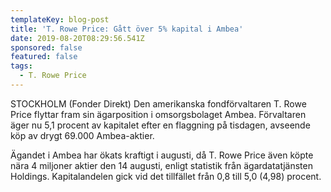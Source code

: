 ```yaml
---
templateKey: blog-post
title: 'T. Rowe Price: Gått över 5% kapital i Ambea'
date: 2019-08-20T08:29:56.541Z
sponsored: false
featured: false
tags:
  - T. Rowe Price
---
```

STOCKHOLM (Fonder Direkt) Den amerikanska fondförvaltaren T. Rowe Price flyttar fram sin ägarposition i omsorgsbolaget Ambea. Förvaltaren äger nu 5,1 procent av kapitalet efter en flaggning på tisdagen, avseende köp av drygt 69.000 Ambea-aktier.



Ägandet i Ambea har ökats kraftigt i augusti, då T. Rowe Price även köpte nära 4 miljoner aktier den 14 augusti, enligt statistik från ägardatatjänsten Holdings. Kapitalandelen gick vid det tillfället från 0,8 till 5,0 (4,98) procent.
